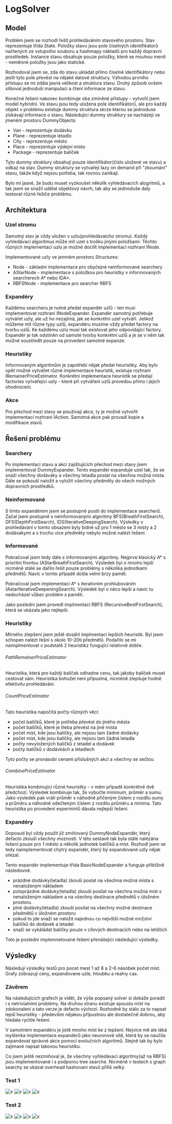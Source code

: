 LogSolver
=========

Model
-----

Problém jsem se rozhodl řešit prohledáváním stavového prostoru. Stav reprezentuje třída State. Položky stavu jsou pole číselných identifikátorů načtených ze vstupního souboru a hashmapy nákladů pro každý dopravní prostředek. Instance stavu obsahuje pouze položky, které se mouhou menit - neměnné položky jsou jako statické.

Rozhodoval jsem se, zda do stavu ukladat přímo číselné identifikátory nebo jestli tyto pole převést na nějaké datové struktury. Výhodou prvního přístupu se mi zdála jasná velikost a struktura stavu. Druhý způsob ovšem sliboval jednoduší manipulaci a čtení informace ze stavu.

Konečné řešení nakonec kombinuje oba zmíněné přístupy - vytvořil jsem model hybridní. Ve stavu jsou tedy uložena pole identifikátorů, ale pro každý objekt v problému existuje dummy struktura skrze kterou se jednoduse získávají informace o stavu.
Následující dummy struktury se nacházejí ve jmeném prostoru DummyObjects:

- Van - reprezentuje dodávku
- Plane - reprezentuje letadlo
- City - reprezentuje město
- Place - reprezentuje výdejní místo
- Package - reprezentuje balíček

Tyto dummy struktury obsahují pouze identifikátor(číslo uložené ve stavu) a odkaz na stav. Dummy struktury se vytvařejí lazy on demand při "zkoumání" stavu, takže když nejsou potřeba, tak rovnou zanikají. 

Bylo mi jasné, že budu muset vyzkoušet několik vyhledávacích alogritmů, a tak jsem se snažil udělat objektový návrh, tak aby se jednoduše daly testovat různé řešiče problému.

Architektura
------------

### Uzel stromu

Samotný stav je vždy uložen v uzlu(prohledávaícho stromu). Každý vyhledávací algoritmus může mít uzel s trošku jinými položkami. Těchto různých implementací uzlu je možné docilít implementací rozhraní INode.

Implementované uzly ve jemném prostoru Structures:

- Node - základní implementace pro obyčejné neinformované searchery
- AStarNode - implementace s položkou pro heuristky v informovaných searcherech A* nebo IDA*.
- RBFSNode - implementace pro searcher RBFS

### Expandéry

Každému searcheru je nutné předat expandér uzlů - ten musí implementovat rozhrani INodeExpander. Expandér samotný potřebuje vytvářet uzly, ale už ho nezajímá, jak se konkrétní uzel vytváří. Jelikož můžeme mít různe typy uzlů, expandéru musíme vždy předat factory na tvorbu uzlů. Ke každému uzlu musí tak existovat jeho odpovídající factory. Expandér je tak odstíněn od samoté tvorby konkrétní uzlů a je se v něm tak možné soustředit pouze na provedení samotné expanze.

### Heuristiky

Informovaným algoritmům je zapotřebí nějak předat heuristiky. Aby bylo opět možné vytvářet různé implementace heuristik, existuje rozhrani IRemainerPriceEstimator. Konkrétní implementace heuristik se předají factories vytvářející uzly - které při vytváření uzlů provedou přímo i jejich ohodnocení.

### Akce

Pro přechod mezi stavy se používají akce, ty je možné vytvořit implementací rozhrani IAction. Samotná akce pak provadí kopie a modifikace stavů. 


Řešení problému
---------------

### Searchery

Po implementaci stavu a akcí zajištujících přechod mezi stavy jsem implementoval DummyExpander. Tento expandér expanduje uzel tak, že se snaží všechny dodávaky a všechny letadla poslat na všechna možná místa. Dále se pokouší naložit a vyložit všechny předměty do všech možných dopravnich prostředků.

### Neinformované

S tímto expandérem jsem se postupně pustil do implementace searcherů.  Začal jsem postupně s neinformovanými algoritmy BFS(BreathFirstSearch), DFS(DepthFirstSearch), IDS(IterativeDeepingSearch). Výsledky v prohledávání v tomto obsazení byly bídné už pro 1 město se 3 místy a 2 dodávakymi a s trochu více předměty nebylo možné nalézt řešení. 

### Informované

Pokračoval jsem tedy dále s informovanými algoritmy. Nejprve klasický A* s prioritní frontou (AStarBreathFirstSearch). Výsledek byl o mnoho lepší nicméně stálé se dařilo řešit pouze problémy s několika jednotkami předmětů. Navíc v tomto případě došla velmi brzy pamět. 

Pokračoval jsem implementací A* s iterativním prohlubováním (AstarIterativeDeepeningSearch). Výsledek byl o něco lepší a navíc tu nedocházel vůbec problém s pamětí.

Jako poslední jsem provedl implmentaci RBFS (RecursiveBestFirstSearch), která se ukázala jako nejlepší.

### Heuristiky

Mírného zlepšení jsem ještě dosáhl implmentací lepších heuristik. Byl jsem schopen nalézt řešní s okolo 10-20ti předmětů. Podařilo se mi naimplmentovat v podstatě 2 heuristikz fungující relativně dobře. 

###### PathRemainerPriceEstimator 

Heuristika, která pro každý balíček odhadne cenu, tak jakoby balíček musel cestovat sám. Heuristika bohužel není přípustná, nicméně zlepšuje hodně efektivitu prohledávání.


###### CountPriceEstimator

Tato heuristika napočítá počty různých věcí:
- počet balíčků, které je potřeba převést do jiného města
- počet balíčků, které je třeba převést na jiné místa
- počet míst, kde jsou balíčky, ale nejsou tam žádné dodávky
- počet míst, kde jsou balíčky, ale nejsou tam žádná letadla
- počty nevyložených balíčků z letadel a dodávek
- počty balíčků v dodávkách a letadlech

Tyto počty se pronásobí cenami příslušných akcí a všechny se sečtou.

###### CombinePriceEstimator

Heuristika kombinující různé heuristky - v mém případě konkrétně dvě předchozí. Výsledek kombinuje tak, že vybočte minimum, průměr a sumu. Jako výsledek pak vráti průměr s náhodně přičeným číslem z rozdílu sumy a průměru a náhodně odečteným číslem z rozdílu průměru a minima. Tato heuristika po provedení expermintů dávala nejlepší řešení.

### Expandéry

Doposud byl vždy použit již zmiňovaný DummyNodeExpandér, který defacto zkouší všechny moznosti. V této sestavě tak byla stále nalézána řešení pouze pro 1 město a několik jednotek balíčků a míst. Rozhodl jsem se tedy naimplementovat chytrý expandér, který bý expandované uzly nějak ořezal.

Tento expandér implementuje třída BasicNodeExpander a funguje přibližně následovně.
- prázdné dodávky(letadla) zkouší poslat na všechna možná mista s nenaloženým nákladem
- poloprázdné dodávky(letadla) zkouší posílat na všechna možná míst s nenaloženým nákladem a na všechny destinace předmětů v úložném prostoru.
- plné dodávky(letadla) zkouší posílat na všechny možné destinace předmětů v úložném prostoru
- pokud to jde snaží se naložit najednou co nejvštší možné mnžství balíčků do dodávek a letadel
- snaží se vykáládat balíčky pouze v cílových destinacích nebo na letištích

Toto je poslední implemnetované řešení přenášející následující výsledky.

Výsledky
--------

Následují výsledky testů pro pocet mest 1 až 8 a 2-6 násobek počet míst. Grafy zobrazují ceny, expandovane uzle, hloubku a realny cas.


### Závěrem 

Na následujících grafech je vidět, že výše popsaný solver si dokáže poradit i s netrivialními problémy. Na druhou stranu existuje spoustu míst na zdokonalení a tato verze je defacto výchozí. Rozhodně by stálo za to napsat lepší heuristiky - především nějakou přípustnou ale dostatečně dobrou, aby hledala rychle řešení.

V samotném expandéru je jistě mnoho míst ke z lepšení. Nejvíce mě ale láká myšlenka implementace expanderů jako neuronové sítě, která by se naučila expandovat správné akce pomocí evolučních algoritmů. Stejně tak by bylo zajimavé napsat takovou heuristiku.

Co jsem ještě nezmiňoval je, že všechny vyhledávací algoritmy(až na RBFS) jsou implementované i s podporou tree searche. Nicméně v testech s graph searchy se ukázal overhead hashovaní stavů příliš velký.

### Test 1
![x](./inputs/png/times_v1.png "times")
![x](./inputs/png/expand_v1.png "expand")
![x](./inputs/png/price_v1.png "price")
![x](./inputs/png/depth_v1.png "depth")

### Test 2
![x](./inputs/png/times_v2.png "times")
![x](./inputs/png/expand_v2.png "expand")
![x](./inputs/png/price_v2.png "price")
![x](./inputs/png/depth_v2.png "depth")




















